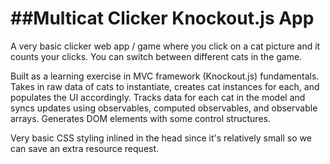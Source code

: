 ##Multicat Clicker Knockout.js App
============================

A very basic clicker web app / game where you click on a cat picture and it counts your clicks. You can switch between different cats in the game.

Built as a learning exercise in MVC framework (Knockout.js) fundamentals. Takes in raw data of cats to instantiate, creates cat instances for each, and populates the UI accordingly. Tracks data for each cat in the model and syncs updates using observables, computed observables, and observable arrays. Generates DOM elements with some control structures.

Very basic CSS styling inlined in the head since it's relatively small so we can save an extra resource request.
